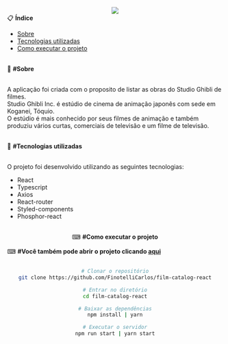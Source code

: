 <div align="center">
  <img src="public/favicon.ico" />
</div>

<div align="left">
  📋 <strong>Índice</strong>
<br>

- [Sobre](#sobre)
- [Tecnologias utilizadas](#technologies)
- [Como executar o projeto](#run)

</div>
<br>

<div align="left" id="sobre">
  📖 <strong>#Sobre</strong>
  <br>
  <br>

A aplicação foi criada com o proposito de listar as obras do Studio Ghibli de filmes.<br>
Studio Ghibli Inc. é estúdio de cinema de animação japonês com sede em Koganei, Tóquio.<br> O estúdio é mais conhecido por seus filmes de animação e também produziu vários curtas, comerciais de televisão e um filme de televisão.

</div>
<br>

<div align="left" id="technologies">
  🚀 <strong>#Tecnologias utilizadas</strong>
<br>
<br>

O projeto foi desenvolvido utilizando as seguintes tecnologias:

- React
- Typescript
- Axios
- React-router
- Styled-components
- Phosphor-react
</div>
<br>

<div align="center" id='run'>
  ⌨ <strong>#Como executar o projeto</strong>
<br>
<br>
<div align="left">
  ⌨  <strong>#Você também pode abrir o projeto clicando <a href="https://filmcatalog.vercel.app/">aqui</a></strong>
</div>
<br>

```bash
# Clonar o repositório
git clone https://github.com/FinotelliCarlos/film-catalog-react

# Entrar no diretório
cd film-catalog-react

# Baixar as dependências
npm install | yarn

# Executar o servidor
npm run start | yarn start

```

</div>
